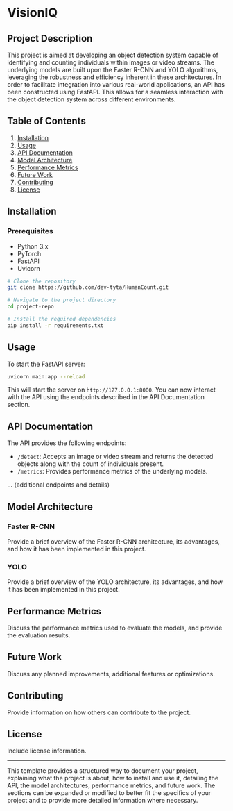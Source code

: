 # VisionIQ

## Project Description

This project is aimed at developing an object detection system capable of identifying and counting individuals within images or video streams. 
The underlying models are built upon the Faster R-CNN and YOLO algorithms, leveraging the robustness and efficiency inherent in these architectures. 
In order to facilitate integration into various real-world applications, an API has been constructed using FastAPI. 
This allows for a seamless interaction with the object detection system across different environments.

## Table of Contents

1. [Installation](#installation)
2. [Usage](#usage)
3. [API Documentation](#api-documentation)
4. [Model Architecture](#model-architecture)
5. [Performance Metrics](#performance-metrics)
6. [Future Work](#future-work)
7. [Contributing](#contributing)
8. [License](#license)

## Installation

### Prerequisites

- Python 3.x
- PyTorch
- FastAPI
- Uvicorn

```bash
# Clone the repository
git clone https://github.com/dev-tyta/HumanCount.git

# Navigate to the project directory
cd project-repo

# Install the required dependencies
pip install -r requirements.txt
```

## Usage

To start the FastAPI server:

```bash
uvicorn main:app --reload
```

This will start the server on `http://127.0.0.1:8000`. You can now interact with the API using the endpoints described in the API Documentation section.

## API Documentation

The API provides the following endpoints:

- `/detect`: Accepts an image or video stream and returns the detected objects along with the count of individuals present.
- `/metrics`: Provides performance metrics of the underlying models.

... (additional endpoints and details)

## Model Architecture

### Faster R-CNN

Provide a brief overview of the Faster R-CNN architecture, its advantages, and how it has been implemented in this project.

### YOLO

Provide a brief overview of the YOLO architecture, its advantages, and how it has been implemented in this project.

## Performance Metrics

Discuss the performance metrics used to evaluate the models, and provide the evaluation results.

## Future Work

Discuss any planned improvements, additional features or optimizations.

## Contributing

Provide information on how others can contribute to the project.

## License

Include license information.

---

This template provides a structured way to document your project, explaining what the project is about, how to install and use it, detailing the API, the model architectures, performance metrics, and future work. The sections can be expanded or modified to better fit the specifics of your project and to provide more detailed information where necessary.
